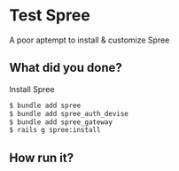 # Test Spree

A poor aptempt to install & customize Spree

## What did you done?

Install Spree

~~~bash
$ bundle add spree
$ bundle add spree_auth_devise
$ bundle add spree_gateway
$ rails g spree:install
~~~



## How run it?
